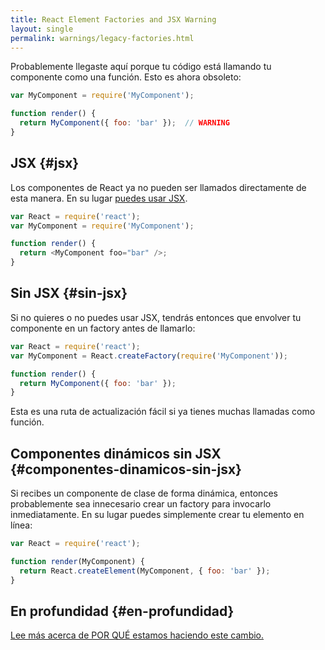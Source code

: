 ```yaml
---
title: React Element Factories and JSX Warning
layout: single
permalink: warnings/legacy-factories.html
---
```


Probablemente llegaste aquí porque tu código está llamando tu componente como una función. Esto es ahora obsoleto:

```javascript
var MyComponent = require('MyComponent');

function render() {
  return MyComponent({ foo: 'bar' });  // WARNING
}
```

## JSX {#jsx}

Los componentes de React ya no pueden ser llamados directamente de esta manera. En su lugar [puedes usar JSX](/docs/jsx-in-depth.html).

```javascript
var React = require('react');
var MyComponent = require('MyComponent');

function render() {
  return <MyComponent foo="bar" />;
}
```

## Sin JSX {#sin-jsx}

Si no quieres o no puedes usar JSX, tendrás entonces que envolver tu componente en un factory antes de llamarlo:

```javascript
var React = require('react');
var MyComponent = React.createFactory(require('MyComponent'));

function render() {
  return MyComponent({ foo: 'bar' });
}
```

Esta es una ruta de actualización fácil si ya tienes muchas llamadas como función.

## Componentes dinámicos sin JSX {#componentes-dinamicos-sin-jsx}

Si recibes un componente de clase de forma dinámica, entonces probablemente sea innecesario crear un factory para invocarlo inmediatamente. En su lugar puedes simplemente crear tu elemento en línea:

```javascript
var React = require('react');

function render(MyComponent) {
  return React.createElement(MyComponent, { foo: 'bar' });
}
```

## En profundidad {#en-profundidad}

[Lee más acerca de POR QUÉ estamos haciendo este cambio.](https://gist.github.com/sebmarkbage/d7bce729f38730399d28)
